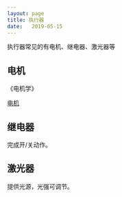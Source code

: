 ```yaml
---
layout: page
title: 执行器
date:   2019-05-15
---
```


执行器常见的有电机、继电器、激光器等

## 电机

《电机学》

[电机](motor.md)

## 继电器

完成开/关动作。

## 激光器

提供光源，光强可调节。

